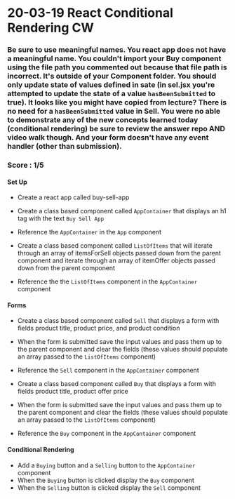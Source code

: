 # 20-03-19 React Conditional Rendering CW
### Be sure to use meaningful names. You react app does not have a meaningful name. You couldn't import your Buy component using the file path you commented out because that file path is incorrect. It's outside of your Component folder. You should only update state of values defined in sate (in sel.jsx you're attempted to update the state of a value `hasBeenSubmitted` to true). It looks like you might have copied from lecture? There is no need for a `hasBeenSubmitted` value in Sell. You were no able to demonstrate any of the new concepts learned today (conditional rendering) be sure to review the answer repo AND video walk though. And your form doesn't have any event handler (other than submission).
### Score : 1/5
#### Set Up
- Create a react app called buy-sell-app
- Create a class based component called `AppContainer` that displays an h1 tag with the text `Buy Sell App`
- Reference the `AppContainer` in the `App` component

- Create a class based component called `ListOfItems` that will iterate through an array of itemsForSell objects passed down from the parent component and iterate through an array of itemOffer objects passed down from the parent component
- Reference the the `ListOfItems` component in the `AppContainer` component

#### Forms
- Create a class based component called `Sell` that displays a form with fields product title, product price, and product condition
- When the form is submitted save the input values and pass them up to the parent component and clear the fields (these values should populate an array passed to the `ListOfItems` component)
- Reference the `Sell` component in the `AppContainer` component

- Create a class based component called `Buy` that displays a form with fields product title, product offer price
- When the form is submitted save the input values and pass them up to the parent component and clear the fields (these values should populate an array passed to the `ListOfItems` component)
- Reference the `Buy` component in the `AppContainer` component

#### Conditional Rendering
- Add a `Buying` button and a `Selling` button to the `AppContainer` component
- When the `Buying` button is clicked display the `Buy` component
- When the `Selling` button is clicked display the `Sell` component